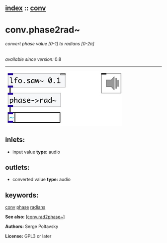 [index](index.html) :: [conv](category_conv.html)
---

# conv.phase2rad~

###### convert phase value [0-1] to radians [0-2π]

*available since version:* 0.8

---




[![example](../examples/img/conv.phase2rad~.jpg)](../examples/pd/conv.phase2rad~.pd)









## inlets:

* input value 
__type:__ audio<br>



## outlets:

* converted value
__type:__ audio<br>



## keywords:

[conv](keywords/conv.html)
[phase](keywords/phase.html)
[radians](keywords/radians.html)



**See also:**
[\[conv.rad2phase~\]](conv.rad2phase~.html)




**Authors:** Serge Poltavsky




**License:** GPL3 or later





